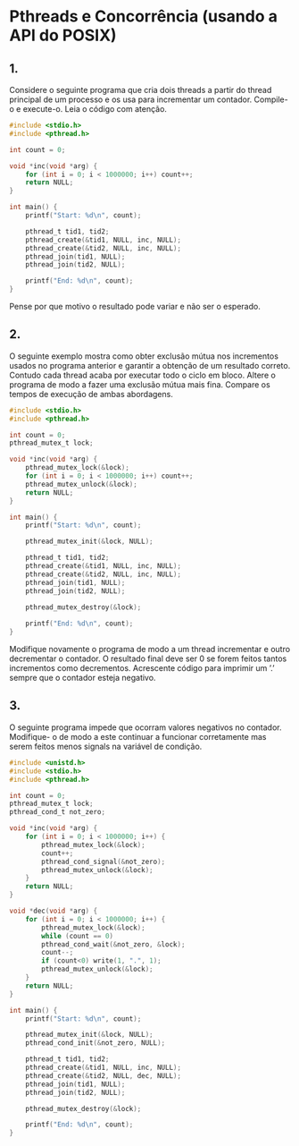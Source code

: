 # Pthreads e Concorrência (usando a API do POSIX)

## 1.

Considere o seguinte programa que cria dois threads a partir do thread principal de um processo e os usa para incrementar um contador.
Compile-o e execute-o.
Leia o código com atenção.

```c
#include <stdio.h>
#include <pthread.h>

int count = 0;

void *inc(void *arg) {
    for (int i = 0; i < 1000000; i++) count++;
    return NULL;
}

int main() {
    printf("Start: %d\n", count);

    pthread_t tid1, tid2;
    pthread_create(&tid1, NULL, inc, NULL);
    pthread_create(&tid2, NULL, inc, NULL);
    pthread_join(tid1, NULL);
    pthread_join(tid2, NULL);

    printf("End: %d\n", count);
}
```

Pense por que motivo o resultado pode variar e não ser o esperado.

## 2.

O seguinte exemplo mostra como obter exclusão mútua nos incrementos usados no programa anterior e garantir a obtenção de um resultado correto.
Contudo cada thread acaba por executar todo o ciclo em bloco.
Altere o programa de modo a fazer uma exclusão mútua mais fina.
Compare os tempos de execução de ambas abordagens.

```c
#include <stdio.h>
#include <pthread.h>

int count = 0;
pthread_mutex_t lock;

void *inc(void *arg) {
    pthread_mutex_lock(&lock);
    for (int i = 0; i < 1000000; i++) count++;
    pthread_mutex_unlock(&lock);
    return NULL;
}

int main() {
    printf("Start: %d\n", count);

    pthread_mutex_init(&lock, NULL);

    pthread_t tid1, tid2;
    pthread_create(&tid1, NULL, inc, NULL);
    pthread_create(&tid2, NULL, inc, NULL);
    pthread_join(tid1, NULL);
    pthread_join(tid2, NULL);

    pthread_mutex_destroy(&lock);
    
    printf("End: %d\n", count);
}
```

Modifique novamente o programa de modo a um thread incrementar e outro decrementar o contador.
O resultado final deve ser 0 se forem feitos tantos incrementos como decrementos.
Acrescente código para imprimir um ’.’ sempre que o contador esteja negativo.

## 3.

O seguinte programa impede que ocorram valores negativos no contador.
Modifique- o de modo a este continuar a funcionar corretamente mas serem feitos menos signals na variável de condição.

```c
#include <unistd.h>
#include <stdio.h>
#include <pthread.h>

int count = 0;
pthread_mutex_t lock;
pthread_cond_t not_zero;

void *inc(void *arg) {
    for (int i = 0; i < 1000000; i++) {
        pthread_mutex_lock(&lock);
        count++;
        pthread_cond_signal(&not_zero);
        pthread_mutex_unlock(&lock);
    }
    return NULL;
}

void *dec(void *arg) {
    for (int i = 0; i < 1000000; i++) {
        pthread_mutex_lock(&lock);
        while (count == 0)
        pthread_cond_wait(&not_zero, &lock);
        count--;
        if (count<0) write(1, ".", 1);
        pthread_mutex_unlock(&lock);
    }
    return NULL;
}

int main() {
    printf("Start: %d\n", count);

    pthread_mutex_init(&lock, NULL);
    pthread_cond_init(&not_zero, NULL);

    pthread_t tid1, tid2;
    pthread_create(&tid1, NULL, inc, NULL);
    pthread_create(&tid2, NULL, dec, NULL);
    pthread_join(tid1, NULL);
    pthread_join(tid2, NULL);

    pthread_mutex_destroy(&lock);

    printf("End: %d\n", count);
}
```
